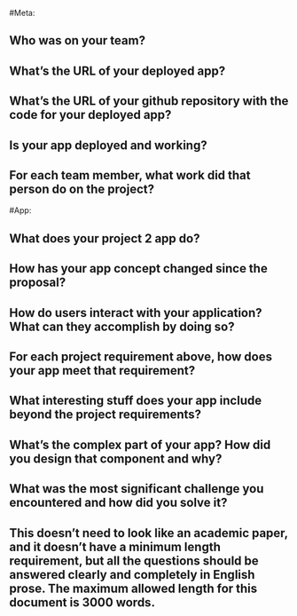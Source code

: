 #Meta:
## Who was on your team?
## What’s the URL of your deployed app?
## What’s the URL of your github repository with the code for your deployed app?
## Is your app deployed and working?
## For each team member, what work did that person do on the project?
#App:

## What does your project 2 app do?
## How has your app concept changed since the proposal?
## How do users interact with your application? What can they accomplish by doing so?
## For each project requirement above, how does your app meet that requirement?
## What interesting stuff does your app include beyond the project requirements?
## What’s the complex part of your app? How did you design that component and why?
## What was the most significant challenge you encountered and how did you solve it?
## This doesn’t need to look like an academic paper, and it doesn’t have a minimum length requirement, but all the questions should be answered clearly and completely in English prose. The maximum allowed length for this document is 3000 words.
